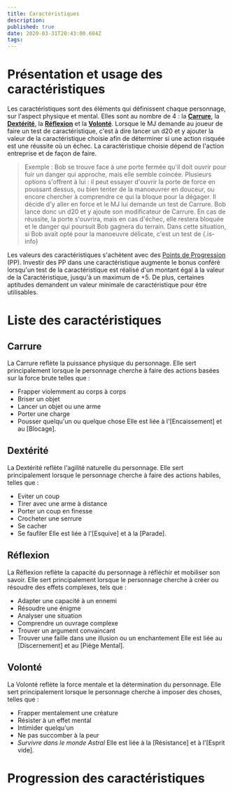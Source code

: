 ```yaml
---
title: Caractéristiques
description: 
published: true
date: 2020-03-31T20:43:00.604Z
tags: 
---
```


# Présentation et usage des caractéristiques
Les caractéristiques sont des éléments qui définissent chaque personnage, sur l'aspect physique et mental. Elles sont au nombre de 4 : la **[Carrure](##Carrure)**, la **[Dextérité](##Dextérité)**, la **[Réflexion](##Réflexion)** et la **[Volonté](##Volonté)**.
Lorsque le MJ demande au joueur de faire un test de caractéristique, c'est à dire lancer un d20 et y ajouter la valeur de la caractéristique choisie afin de déterminer si une action risquée est une réussite où un échec. La caractéristique choisie dépend de l'action entreprise et de façon de faire.
> Exemple :
Bob se trouve face à une porte fermée qu'il doit ouvrir pour fuir un danger qui approche, mais elle semble coincée. Plusieurs options s'offrent à lui : il peut essayer d'ouvrir la porte de force en poussant dessus, ou bien tenter de la manoeuvrer en douceur, ou encore chercher à comprendre ce qui la bloque pour la dégager. Il décide d'y aller en force et le MJ lui demande un test de Carrure. Bob lance donc un d20 et y ajoute son modificateur de Carrure. En cas de réussite, la porte s'ouvrira, mais en cas d'échec, elle restera bloquée et le danger qui poursuit Bob gagnera du terrain.
Dans cette situation, si Bob avait opté pour la manoeuvre délicate, c'est un test de 
{.is-info}

Les valeurs des caractéristiques s'achètent avec des [Points de Progression](http://de-dale.hd.free.fr/projet-renaissance/syst%C3%A8me-de-jeu/points-progression) (PP).
Investir des PP dans une caractéristique augmente le bonus conféré lorsqu'un test de la caractéristique est réalisé d'un montant égal à la valeur de la Caractéristique, jusqu'à un maximum de +5. De plus, certaines aptitudes demandent un valeur minimale de caractéristique pour être utilisables.

# Liste des caractéristiques
## Carrure
La Carrure reflète la puissance physique du personnage.
Elle sert principalement lorsque le personnage cherche à faire des actions basées sur la force brute telles que :
* Frapper violemment au corps à corps
* Briser un objet
* Lancer un objet ou une arme
* Porter une charge
* Pousser quelqu'un ou quelque chose
Elle est liée à l'[Encaissement] et au [Blocage].

## Dextérité
La Dextérité reflète l'agilité naturelle du personnage.
Elle sert principalement lorsque le personnage cherche à faire des actions habiles, telles que :
* Eviter un coup
* Tirer avec une arme à distance
* Porter un coup en finesse
* Crocheter une serrure
* Se cacher
* Se faufiler
Elle est liée à l'[Esquive] et à la [Parade].

## Réflexion
La Réflexion reflète la capacité du personnage à réfléchir et mobiliser son savoir.
Elle sert principalement lorsque le personnage cherche à créer ou résoudre des effets complexes, tels que :
* Adapter une capacité à un ennemi
* Résoudre une énigme
* Analyser une situation
* Comprendre un ouvrage complexe
* Trouver un argument convaincant
* Trouver une faille dans une illusion ou un enchantement
Elle est liée au [Discernement] et au [Piège Mental].

## Volonté
La Volonté reflète la force mentale et la détermination du personnage.
Elle sert principalement lorsque le personnage cherche à imposer des choses, telles que :
* Frapper mentalement une créature
* Résister à un effet mental
* Intimider quelqu'un
* Ne pas succomber à la peur
* *Survivre dans le monde Astral*
Elle est liée à la [Résistance] et à l'[Esprit vide].

# Progression des caractéristiques

